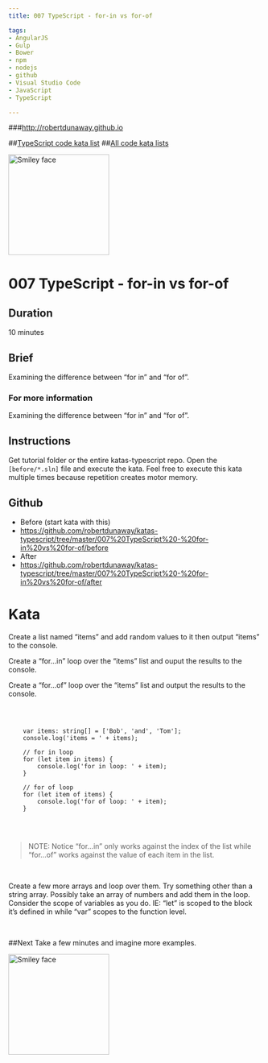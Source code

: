 ```yaml
---
title: 007 TypeScript - for-in vs for-of

tags: 
- AngularJS
- Gulp
- Bower
- npm
- nodejs
- github
- Visual Studio Code
- JavaScript
- TypeScript

---
```


###http://robertdunaway.github.io

##[TypeScript code kata list](http://mycodekatas.github.io/typescript.html)
##[All code kata lists](http://mycodekatas.github.io/)

 <img src="https://raw.githubusercontent.com/robertdunaway/katas-typescript/master/katas-TS-logo.png" alt="Smiley face" height="200" width="200"> 

# 007 TypeScript - for-in vs for-of

## Duration
10 minutes

## Brief
Examining the difference between “for in” and “for of”.

### For more information 
Examining the difference between “for in” and “for of”.

## Instructions
Get tutorial folder or the entire katas-typescript repo.
Open the `[before/*.sln]` file and execute the kata.
Feel free to execute this kata multiple times because repetition creates motor memory.

## Github
 - Before (start kata with this)
  - https://github.com/robertdunaway/katas-typescript/tree/master/007%20TypeScript%20-%20for-in%20vs%20for-of/before
 - After
  - https://github.com/robertdunaway/katas-typescript/tree/master/007%20TypeScript%20-%20for-in%20vs%20for-of/after


# Kata


Create a list named “items” and add random values to it then output “items” to the console.
<br>

Create a “for…in” loop over the “items” list and ouput the results to the console.
<br>

Create a “for…of” loop over the “items” list and output the results to the console.

<br>

```

	var items: string[] = ['Bob', 'and', 'Tom'];
	console.log('items = ' + items);
	
	// for in loop
	for (let item in items) {
	    console.log('for in loop: ' + item);
	}
	
	// for of loop
	for (let item of items) {
	    console.log('for of loop: ' + item);
	}


```

<br>

> NOTE: Notice “for…in” only works against the index of the list while “for…of” works against the value of each item in the list.

<br>

Create a few more arrays and loop over them.  Try something other than a string array.  Possibly take an array of numbers and add them in the loop.  Consider the scope of variables as you do.  IE: “let” is scoped to the block it’s defined in while “var” scopes to the function level.


<br>



##Next
Take a few minutes and imagine more examples. 

 <img src="https://raw.githubusercontent.com/robertdunaway/katas-typescript/master/katas-TS-logo.png" alt="Smiley face" height="200" width="200"> 